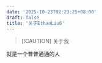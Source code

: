 ```yaml
---
date: '2025-10-23T02:23:25+08:00'
draft: false
title: '关于EthanLiu6'
---
```


>[!CAUTION]	关于我

就是一个普普通通的人